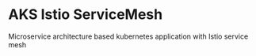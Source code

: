 # AKS Istio ServiceMesh
Microservice architecture based kubernetes application with Istio service mesh
 
 
 
 
